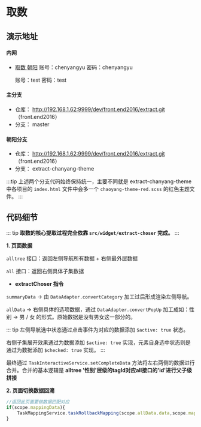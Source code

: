 # 取数

## 演示地址

#### 内网
- [取数 朝阳](http://192.168.1.174:2000/extract-src/#/view)
  账号：chenyangyu  密码：chenyangyu

  账号：test  密码：test

#### 主分支

- 仓库： http://192.168.1.62:9999/dev/front.end2016/extract.git （front.end2016）
- 分支： master

#### 朝阳分支

- 仓库： http://192.168.1.62:9999/dev/front.end2016/extract.git （front.end2016）
- 分支： extract-chanyang-theme

:::tip
上述两个分支代码始终保持统一，主要不同就是 extract-chanyang-theme 中各项目的 `index.html` 文件中会多一个 `chaoyang-theme-red.scss` 的红色主题文件。
:::

## 代码细节

::: tip
**取数的核心提取过程完全依靠 `src/widget/extract-choser` 完成。**
:::

**1. 页面数据**

`alltree` 接口：返回左侧导航所有数据 + 右侧最外层数据

`all` 接口：返回右侧具体子集数据

- **extractChoser 指令** 

`summaryData` -> 由 `DataAdapter.convertCategory` 加工过后形成渲染左侧导航。

`allData` -> 右侧具体的选项数据，通过 `DataAdapter.convertPopUp` 加工成如：性别 -> 男 / 女 的形式。原始数据是没有男女这一部分的。

::: tip
左侧导航选中状态通过点击事件为对应的数据添加 `$active: true` 状态。

右侧子集展开效果通过为数据添加 `$active: true` 实现，元素自身选中状态则是通过为数据添加 `$checked: true` 实现。
:::

最终通过 `TaskInteractiveService.setCompleteData` 方法将左右两侧的数据进行合并。合并的基本逻辑是 **alltree '性别'层级的tagId对应all接口的'id'进行父子级拼接**

**2. 页面切换数据回溯**

```js
//返回此页面要做数据匹配对应
if(scope.mappingData){
    TaskMappingService.taskRollbackMapping(scope.allData.data,scope.mappingData,scope.used);
}
```






